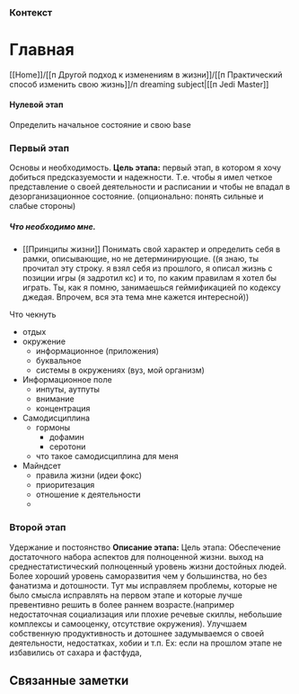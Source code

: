 ### Контекст


# Главная
[[Home]]/[[п Другой подход к изменениям в жизни]]/[[п Практический способ изменить свою жизнь]]/п dreaming subject|[[п Jedi Master]]


#### Нулевой этап
Определить начальное состояние и свою base
### Первый этап
Основы и необходимость. 
**Цель этапа:** первый этап, в котором я хочу добиться предсказуемости и надежности. Т.е. чтобы я имел четкое представление о своей деятельности и расписании и чтобы не впадал в дезорганизационное состояние. (опционально: понять сильные и слабые стороны)


##### Что необходимо мне. 
- [[Принципы жизни]] Понимать свой характер и определить себя в рамки, описывающие, но не детерминирующие. ((я знаю, ты прочитал эту строку. я взял себя из прошлого, я описал жизнь с позиции игры (я задротил кс) и то, по каким правилам я хотел бы играть. Ты, как я помню, занимаешься геймификацией по кодексу джедая. Впрочем, вся эта тема мне кажется интересной))

Что чекнуть
- отдых
- окружение
	- информационное (приложения)
	-  буквальное
	- системы в окружениях (вуз, мой организм)
- Информационное поле
	- инпуты, аутпуты
	- внимание 
	- концентрация
- Самодисциплина
	- гормоны
		- дофамин
		- серотони
	- что такое самодисциплина для меня
- Майндсет
	- правила жизни (идеи фокс)
	- приоритезация
	- отношение к деятельности
	- 






### Второй этап
Удержание и постоянство
**Описание этапа:**
Цель этапа: Обеспечение достаточного набора аспектов для полноценной жизни. выход на среднестатистический полноценный уровень жизни достойных людей. 
Более хороший уровень саморазвития чем у большинства, но без фанатизма и дотошности. 
Тут мы исправляем проблемы, которые не было смысла исправлять на первом этапе и которые лучше превентивно решить в более раннем возрасте.(например недостаточная социализация или плохие речевые скиллы, небольшие комплексы и самооценку, отсутствие окружения). 
Улучшаем собственную продуктивность и дотошнее задумываемся о своей деятельности, недостатках, хобии и т.п. Ex: если на прошлом этапе не избавились от сахара и фастфуда,









## Связанные заметки

